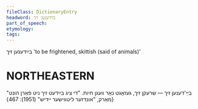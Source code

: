 ```yaml
---
fileClass: DictionaryEntry
headword: בײַדענען זיך
part_of_speech: 
etymology: 
tags: 
---
```

בײַדענען זיך
'to be frightened, skittish (said of animals)'

NORTHEASTERN
==============

בײַ'דענען זיך — שרעקן זיך, געזאָגט נאָר וועגן חיות. "די ציג בײַדעט זיך ניט פֿאַרן הונט"
{מאַרק, "אונדזער ליטווישער ייִדיש" (1951): 467}

